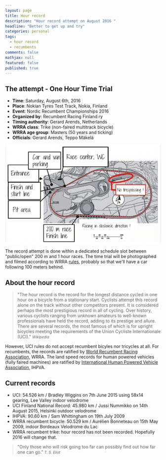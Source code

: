 ```yaml
---
layout: page
title: Hour record
description: "Hour record attempt on August 2016 "
headline: "Better to get up and try"
categories: personal
tags: 
  - hour record
  - recumbents
comments: false
mathjax: null
featured: false
published: true
---
```


## The attempt - One Hour Time Trial

* **Time**: Saturday, August 6th, 2016
* **Place**: Nokian Tyres Test Track, Nokia, Finland
* **Event**: Nordic Recumbent Championships 2016
* **Organized by**: Recumbent Racing Finland ry
* **Timing authority**: Gerard Arends, Netherlands
* **WRRA class**: Trike (non-faired multitrack bicycle)
* **WRRA age group**: Masters (50 years and ticking)
* **Officials**: Gerard Arends, Teppo Mäkelä

![Circuit](/images/Nokia.jpg "Map of the Nokia test track during the NRC")

The record attempt is done within a dedicated schedule slot between "public/open" 200 m and 1 hour races. 
The time trial will be photographed and filmed according to WRRA [rules](http://www.recumbents.com/wrra/rules.htm), 
probably so that we'll have a car following 100 meters behind.

## About the hour record

>&quot;The hour record is the record for the longest distance cycled in one hour on a bicycle from a 
stationary start. Cyclists attempt this record alone on the track without other competitors present. 
It is considered perhaps the most prestigious record in all of cycling. Over history, various 
cyclists ranging from unknown amateurs to well-known professionals have held the record, adding 
to its prestige and allure.
There are several records, the most famous of  which is for upright bicycles meeting the requirements of 
the Union Cycliste Internationale (UCI).&quot;
<cite><small>Wikipedia</small></cite>


However, UCI rules do not accept recumbent bicyles nor tricycles at all. 
For recumbents, the records are ratified by [World Recumbent Racing Association](http://www.recumbents.com/wrra/default.htm), WRRA. 
The land speed records for human powered vehicles (fully faired machines) are ratified by
[International Human Powered Vehicle Association](http://ihpva.org), IHPVA.

## Current records
* UCI: 54.526 km / Bradley Wiggins on 7th June 2015 using 58x14 gearing, Lee Valley indoor velodrome
* UCI Finland National Record: 45.980 km / Jussi Nummikko on 14th August 2015, Helsinki outdoor velodrome
* IHPVA: 90.60 km / Sam Whittingham on 19th July 2009
* WRRA recumbent bicycle: 50.529 km / Aurélien Bonneteau on 15th May 2009, indoor Bordeaux Velodrome du Lac
* WRRA recumbent trike: hour record has not been recorded. Hopefully 2016 will change that.


>&quot;Only those who will risk going too far can possibly find out how far one can go.&quot;
<cite><small>T. S. Eliot</small></cite>



 
